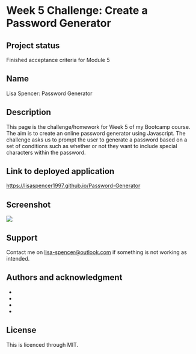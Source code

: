 # Week 5 Challenge: Create a Password Generator

## Project status
Finished acceptance criteria for Module 5

## Name
Lisa Spencer: Password Generator

## Description
This page is the challenge/homework for Week 5 of my Bootcamp course. The aim is to create an online password generator using Javascript. The challenge asks us to prompt the user to generate a password based on a set of conditions such as whether or not they want to include special characters within the password. 

## Link to deployed application
https://lisaspencer1997.github.io/Password-Generator

## Screenshot
![](ScreenshotWeek5.png)

## Support
Contact me on lisa-spencer@outlook.com if something is not working as intended.


## Authors and acknowledgment
* 
*
*
*




## License
This is licenced through MIT. 
